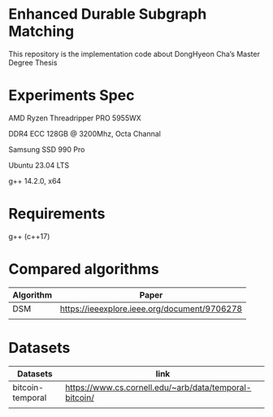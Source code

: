 # Enhanced Durable Subgraph Matching



This repository is the implementation code about DongHyeon Cha’s Master Degree Thesis

# Experiments Spec

AMD Ryzen Threadripper PRO 5955WX

DDR4 ECC 128GB @ 3200Mhz, Octa Channal

Samsung SSD 990 Pro

Ubuntu 23.04 LTS

g++ 14.2.0, x64

# Requirements

g++ (c++17)

# Compared algorithms



| Algorithm | Paper |
| --- | --- |
| DSM | https://ieeexplore.ieee.org/document/9706278 |
|  |  |

# Datasets



| Datasets | link |
| --- | --- |
| bitcoin-temporal | https://www.cs.cornell.edu/~arb/data/temporal-bitcoin/ |
|  |  |
